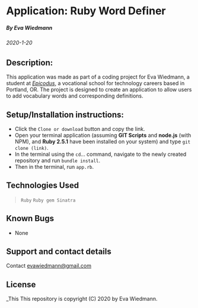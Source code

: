 # Application: **Ruby Word Definer**

##### By Eva Wiedmann

###### _2020-1-20_

## Description:
This application was made as part of a coding project for Eva Wiedmann, a student at _[Epicodus](http://www.epicodus.com)_, a vocational school for technology careers based in Portland, OR. The project is designed to create an application to allow users to add vocabulary words and corresponding definitions.


<!-- This project is fully deployed on **Heroku** [here](https://make-a-word-foundation.herokuapp.com/) -->

## Setup/Installation instructions:
* Click the `Clone or download` button and copy the link.
* Open your terminal application (assuming **GIT Scripts** and **node.js** (with NPM), and **Ruby 2.5.1** have been installed on your system) and type `git clone (link)`.
* In the terminal using the `cd`... command, navigate to the newly created repository and run `bundle install`.
* Then in the terminal, run `app.rb`.


## Technologies Used
> `Ruby`
> `Ruby gem Sinatra`

## Known Bugs
* None

## Support and contact details
Contact [evawiedmann@gmail.com](mailto:evawiedmann@gmail.com)

## License
_This This repository is copyright (C) 2020 by Eva Wiedmann.
